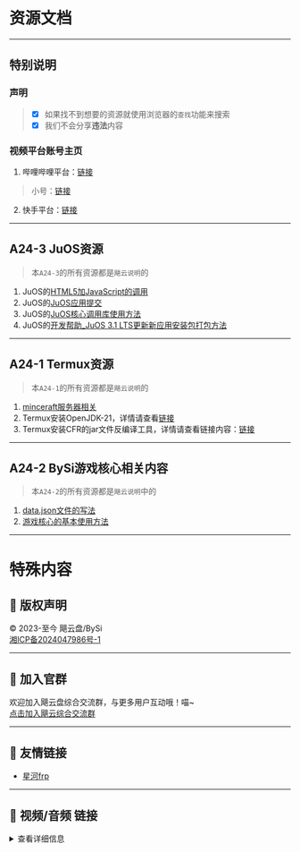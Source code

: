 # 资源文档

---

## 特别说明

### 声明

> - [x] 如果找不到想要的资源就使用浏览器的`查找`功能来搜索
> - [x] 我们不会分享**违法**内容

### 视频平台账号主页
1. 哔哩哔哩平台：[链接](https://b23.tv/FLwf3eH)
> 小号：[链接](https://b23.tv/Klkwm6s)

2. 快手平台：[链接](https://v.kuaishou.com/YNt2WJ)

---

## A24-3 JuOS资源
> 本`A24-3`的所有资源都是`飓云说明`的

1. JuOS的[HTML5加JavaScript的调用](https://www.hucl.link/help/?file=md%2FJuOS%E7%AC%AC%E4%B8%89%E6%96%B9%E5%BC%80%E5%8F%91%E5%B8%AE%E5%8A%A9%2FHTML5%E5%8A%A0JavaScript%E7%9A%84%E8%B0%83%E7%94%A8.md)
2. JuOS的[JuOS应用提交](https://www.hucl.link/help/?file=md%2FJuOS%E7%AC%AC%E4%B8%89%E6%96%B9%E5%BC%80%E5%8F%91%E5%B8%AE%E5%8A%A9%2FJuOS%E5%BA%94%E7%94%A8%E6%8F%90%E4%BA%A4.md)
3. JuOS的[JuOS核心调用库使用方法](https://www.hucl.link/help/?file=md%2FJuOS%E7%AC%AC%E4%B8%89%E6%96%B9%E5%BC%80%E5%8F%91%E5%B8%AE%E5%8A%A9%2FJuOS%E6%A0%B8%E5%BF%83%E8%B0%83%E7%94%A8%E5%BA%93%E4%BD%BF%E7%94%A8%E6%96%B9%E6%B3%95.md)
4. JuOS的[开发帮助_JuOS 3.1 LTS更新新应用安装包打包方法](https://www.hucl.link/help/?file=md%2FJuOS%E7%AC%AC%E4%B8%89%E6%96%B9%E5%BC%80%E5%8F%91%E5%B8%AE%E5%8A%A9%2F%E5%BC%80%E5%8F%91%E5%B8%AE%E5%8A%A9_JuOS+3.1+LTS%E6%9B%B4%E6%96%B0%E6%96%B0%E5%BA%94%E7%94%A8%E5%AE%89%E8%A3%85%E5%8C%85%E6%89%93%E5%8C%85%E6%96%B9%E6%B3%95.md)

---

## A24-1 Termux资源
> 本`A24-1`的所有资源都是`飓云说明`的

1. [minceraft服务器相关](https://www.hucl.link/help/?file=md%2F%E5%AE%98%E7%BD%91%E5%85%B3%E4%BA%8Etermux%E7%9A%84%E4%B8%80%E9%94%AE%E5%91%BD%E4%BB%A4%2FMC%E6%9C%8D%E5%8A%A1%E5%99%A8%E7%9B%B8%E5%85%B3%E5%AE%89%E8%A3%85%E5%91%BD%E4%BB%A4.md)
2. Termux安装OpenJDK-21，详情请查看[链接](https://www.hucl.link/help/?file=md%2F%E5%AE%98%E7%BD%91%E5%85%B3%E4%BA%8Etermux%E7%9A%84%E4%B8%80%E9%94%AE%E5%91%BD%E4%BB%A4%2FTermux%E5%AE%89%E8%A3%85OpenJdk-21%E8%AF%B4%E6%98%8E.md)
3. Termux安装CFR的jar文件反编译工具，详情请查看链接内容：[链接](https://www.hucl.link/help/?file=md%2F%E5%AE%98%E7%BD%91%E5%85%B3%E4%BA%8Etermux%E7%9A%84%E4%B8%80%E9%94%AE%E5%91%BD%E4%BB%A4%2Fcfr%E5%8F%8D%E7%BC%96%E8%AF%91%E5%B7%A5%E5%85%B7%E5%AE%89%E8%A3%85.md)

---

## A24-2 BySi游戏核心相关内容
> 本`A24-2`的所有资源都是`飓云说明`中的

1. [data.json文件的写法](https://www.hucl.link/help/?file=md%2FBySi%E6%B8%B8%E6%88%8F%E6%A0%B8%E5%BF%83%2Fdata.json%E6%96%87%E4%BB%B6%E7%9A%84%E5%86%99%E6%B3%95.md)
2. [游戏核心的基本使用方法](https://www.hucl.link/help/?file=md%2FBySi%E6%B8%B8%E6%88%8F%E6%A0%B8%E5%BF%83%2F%E6%B8%B8%E6%88%8F%E6%A0%B8%E5%BF%83%E7%9A%84%E5%9F%BA%E6%9C%AC%E4%BD%BF%E7%94%A8%E6%96%B9%E6%B3%95.md)

---

# 特殊内容
## 📜 版权声明

&copy; 2023-至今 飓云盘/BySi  
[湘ICP备2024047986号-1](https://beian.miit.gov.cn/)

---

## 📢 加入官群

欢迎加入飓云盘综合交流群，与更多用户互动哦！喵~  
[点击加入飓云综合交流群](https://qm.qq.com/cgi-bin/qm/qr?k=HiWfHBGfnn4W72181yvz0o4LleP6pyXU&jump_from=webapi&authKey=L+kTw8YbhSfCWE209EWS6MU6F+uLbystq6FDbW1hE5NwO1hg+BhCFTl9ckilZTNU)

---

## 🔗 友情链接

- [星河frp](http://xhfrp.xhuzim.top/)

---

## 🎥 视频/音频 链接
<details>

<summary>查看详细信息</summary>

- 点击下方按钮观看视频 **《可以点一下封面吗？》**：  
[观看视频](https://api.hucl.link/bfq/?url=https://www.hucl.link/src/可以点一下封面吗？.mp4&title=可以点一下封面吗？)

- 【SING女团】《唐宫少女》舞蹈版MV（汉服版）
<iframe src="https://www.hucl.link/App/player.php?hash=3f7f22e847cb179d41e3717b22632b5b" width="100%" height="100%" scrolling="no" frameborder="0"></iframe>

- 淋雨一直走 - 张韶涵
<iframe src="https://www.hucl.link/App/player.php?hash=a02f7d09cc7ea191b500834bb5686468" width="100%" height="70" scrolling="no" frameborder="0"></iframe>

</details>